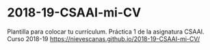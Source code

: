 # 2018-19-CSAAI-mi-CV
Plantilla para colocar tu currículum. Práctica 1 de la asignatura CSAAI. Curso 2018-19
https://nievescanas.github.io/2018-19-CSAAI-mi-CV/
